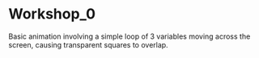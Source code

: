 # Workshop_0
Basic animation involving a simple loop of 3 variables moving across the screen, causing transparent squares to overlap. 
